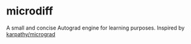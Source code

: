 # microdiff
A small and concise Autograd engine for learning purposes. Inspired by [karpathy/micrograd](https://github.com/karpathy/micrograd)


